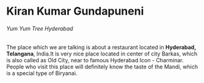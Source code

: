 # Kiran Kumar Gundapuneni

###### Yum Yum Tree Hyderabad

The place which we are talking is about a restaurant located in **Hyderabad, Telangana**, India.It is very nice place located in center of city Barkas, which is also called as Old City, near to famous Hyderabad Icon - Charminar. People who visit this place will definitely know the taste of the Mandi, which is a special type of Biryanai.
